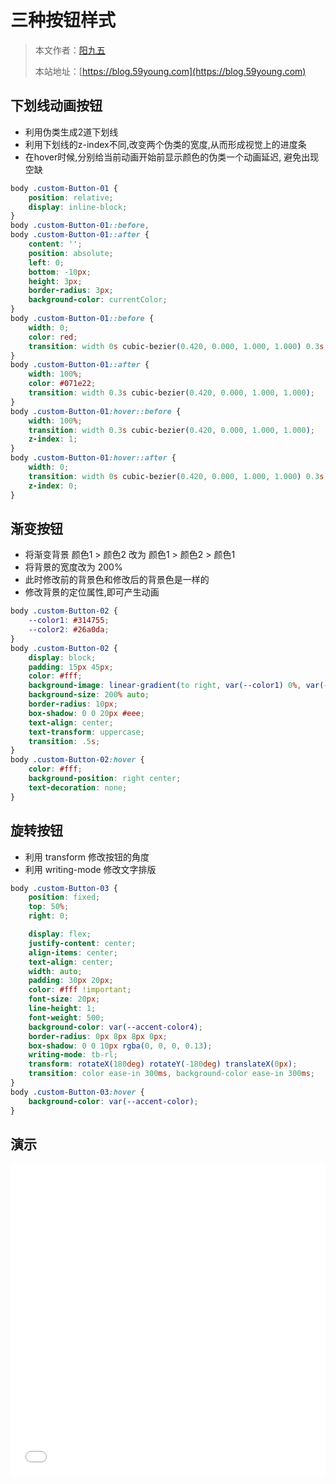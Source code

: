 # 三种按钮样式

> 本文作者：[阳九五](https://github.com/CN-YoungYang)
>
> 本站地址：[https://blog.59young.com](https://blog.59young.com)

## 下划线动画按钮
- 利用伪类生成2道下划线
- 利用下划线的z-index不同,改变两个伪类的宽度,从而形成视觉上的进度条
- 在hover时候,分别给当前动画开始前显示颜色的伪类一个动画延迟, 避免出现空缺
```css
body .custom-Button-01 {
    position: relative;
    display: inline-block;
}
body .custom-Button-01::before,
body .custom-Button-01::after {
    content: '';
    position: absolute;
    left: 0;
    bottom: -10px;
    height: 3px;
    border-radius: 3px;
    background-color: currentColor;
}
body .custom-Button-01::before {
    width: 0;
    color: red;
    transition: width 0s cubic-bezier(0.420, 0.000, 1.000, 1.000) 0.3s;
}
body .custom-Button-01::after {
    width: 100%;
    color: #071e22;
    transition: width 0.3s cubic-bezier(0.420, 0.000, 1.000, 1.000);
}
body .custom-Button-01:hover::before {
    width: 100%;
    transition: width 0.3s cubic-bezier(0.420, 0.000, 1.000, 1.000);
    z-index: 1;
}
body .custom-Button-01:hover::after {
    width: 0;
    transition: width 0s cubic-bezier(0.420, 0.000, 1.000, 1.000) 0.3s;
    z-index: 0;
}
```

## 渐变按钮
- 将渐变背景 颜色1 > 颜色2 改为 颜色1 > 颜色2 > 颜色1
- 将背景的宽度改为 200%
- 此时修改前的背景色和修改后的背景色是一样的
- 修改背景的定位属性,即可产生动画
```css
body .custom-Button-02 {
    --color1: #314755;
    --color2: #26a0da;
}
body .custom-Button-02 {
    display: block;
    padding: 15px 45px;
    color: #fff;
    background-image: linear-gradient(to right, var(--color1) 0%, var(--color2) 51%, var(--color1) 100%);
    background-size: 200% auto;
    border-radius: 10px;
    box-shadow: 0 0 20px #eee;
    text-align: center;
    text-transform: uppercase;
    transition: .5s;
}
body .custom-Button-02:hover {
    color: #fff;
    background-position: right center;
    text-decoration: none;
}
```

## 旋转按钮
- 利用 transform 修改按钮的角度
- 利用 writing-mode 修改文字排版
```css
body .custom-Button-03 {
    position: fixed;
    top: 50%;
    right: 0;

    display: flex;
    justify-content: center;
    align-items: center;
    text-align: center;
    width: auto;
    padding: 30px 20px;
    color: #fff !important;
    font-size: 20px;
    line-height: 1;
    font-weight: 500;
    background-color: var(--accent-color4);
    border-radius: 0px 8px 8px 0px;
    box-shadow: 0 0 10px rgba(0, 0, 0, 0.13);
    writing-mode: tb-rl;
    transform: rotateX(180deg) rotateY(-180deg) translateX(0px);
    transition: color ease-in 300ms, background-color ease-in 300ms;
}
body .custom-Button-03:hover {
    background-color: var(--accent-color);
}
```

## 演示
<iframe width="100%" height="500" src="//jsrun.net/EGtKp/embedded/all/light" allowfullscreen="allowfullscreen" frameborder="0"></iframe>